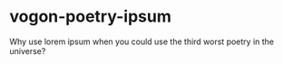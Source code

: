 # vogon-poetry-ipsum
Why use lorem ipsum when you could use the third worst poetry in the universe?
